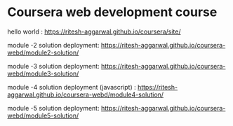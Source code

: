 # Coursera web development course
hello world : https://ritesh-aggarwal.github.io/coursera/site/

module -2 solution deployment: https://ritesh-aggarwal.github.io/coursera-webd/module2-solution/

module -3 solution deployment: https://ritesh-aggarwal.github.io/coursera-webd/module3-solution/

module -4 solution deployment (javascript) : https://ritesh-aggarwal.github.io/coursera-webd/module4-solution/

module -5 solution deployment: https://ritesh-aggarwal.github.io/coursera-webd/module5-solution/
